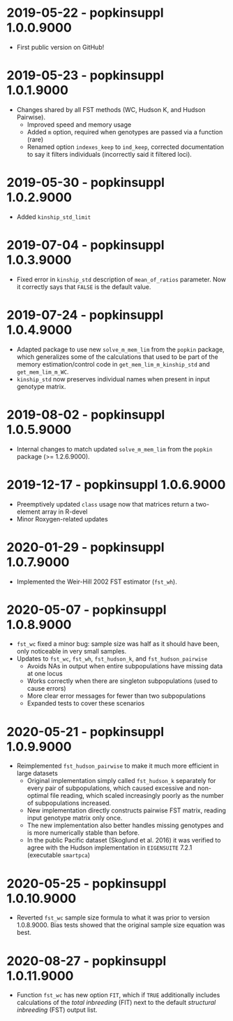 # 2019-05-22 - popkinsuppl 1.0.0.9000

* First public version on GitHub!

# 2019-05-23 - popkinsuppl 1.0.1.9000

* Changes shared by all FST methods (WC, Hudson K, and Hudson Pairwise).
  * Improved speed and memory usage
  * Added `m` option, required when genotypes are passed via a function (rare)
  * Renamed option `indexes_keep` to `ind_keep`, corrected documentation to say it filters individuals (incorrectly said it filtered loci).

# 2019-05-30 - popkinsuppl 1.0.2.9000

* Added `kinship_std_limit`

# 2019-07-04 - popkinsuppl 1.0.3.9000

* Fixed error in `kinship_std` description of `mean_of_ratios` parameter.
  Now it correctly says that `FALSE` is the default value.

# 2019-07-24 - popkinsuppl 1.0.4.9000

* Adapted package to use new `solve_m_mem_lim` from the `popkin` package, which generalizes some of the calculations that used to be part of the memory estimation/control code in `get_mem_lim_m_kinship_std` and `get_mem_lim_m_WC`.
* `kinship_std` now preserves individual names when present in input genotype matrix.

# 2019-08-02 - popkinsuppl 1.0.5.9000

* Internal changes to match updated `solve_m_mem_lim` from the `popkin` package (>= 1.2.6.9000).

# 2019-12-17 - popkinsuppl 1.0.6.9000

* Preemptively updated `class` usage now that matrices return a two-element array in R-devel
* Minor Roxygen-related updates

# 2020-01-29 - popkinsuppl 1.0.7.9000

* Implemented the Weir-Hill 2002 FST estimator (`fst_wh`).

# 2020-05-07 - popkinsuppl 1.0.8.9000

* `fst_wc` fixed a minor bug: sample size was half as it should have been, only noticeable in very small samples.
* Updates to `fst_wc`, `fst_wh`, `fst_hudson_k`, and `fst_hudson_pairwise`
  * Avoids NAs in output when entire subpopulations have missing data at one locus
  * Works correctly when there are singleton subpopulations (used to cause errors)
  * More clear error messages for fewer than two subpopulations
  * Expanded tests to cover these scenarios

# 2020-05-21 - popkinsuppl 1.0.9.9000

* Reimplemented `fst_hudson_pairwise` to make it much more efficient in large datasets
  * Original implementation simply called `fst_hudson_k` separately for every pair of subpopulations, which caused excessive and non-optimal file reading, which scaled increasingly poorly as the number of subpopulations increased.
  * New implementation directly constructs pairwise FST matrix, reading input genotype matrix only once.
  * The new implementation also better handles missing genotypes and is more numerically stable than before.
  * In the public Pacific dataset (Skoglund et al. 2016) it was verified to agree with the Hudson implementation in `EIGENSUITE` 7.2.1 (executable `smartpca`)

# 2020-05-25 - popkinsuppl 1.0.10.9000

* Reverted `fst_wc` sample size formula to what it was prior to version 1.0.8.9000.  Bias tests showed that the original sample size equation was best.

# 2020-08-27 - popkinsuppl 1.0.11.9000

* Function `fst_wc` has new option `FIT`, which if `TRUE` additionally includes calculations of the *total inbreeding* (FIT) next to the default *structural inbreeding* (FST) output list.
